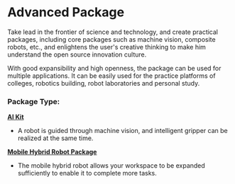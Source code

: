 # Advanced Package

Take lead in the frontier of science and technology, and create practical packages, including core packages such as machine vision, composite robots, etc., and enlightens the user\'s creative thinking to make him understand the open source innovation culture.

With good expansibility and high openness, the package can be used for multiple applications. It can be easily used for the practice platforms of colleges, robotics building, robot laboratories and personal study.

### Package Type:

[**AI Kit**](../2-serialproduct/2.8-kit/2.8.1-kit.md)

*  A robot is guided through machine vision, and intelligent gripper can be realized at the same time.

[**Mobile Hybrid Robot Package**](../13-Advancedkit/13.2MobileCompoundRobot/13.2.6myagv.md)

* The mobile hybrid robot allows your workspace to be expanded sufficiently to enable it to complete more tasks.


